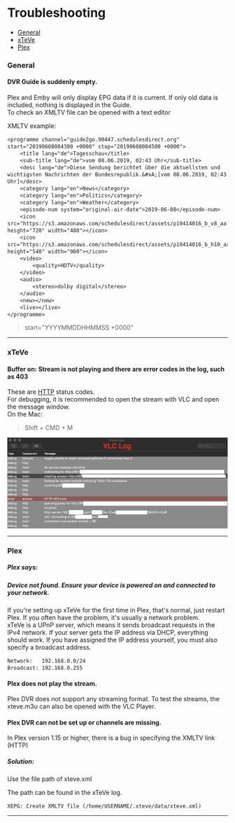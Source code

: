# Troubleshooting

* [General](#general)
* [xTeVe](#xteve)
* [Plex](#plex)

### General
#### DVR Guide is suddenly empty.
Plex and Emby will only display EPG data if it is current. If only old data is included, nothing is displayed in the Guide.  
To check an XMLTV file can be opened with a text editor

XMLTV example:
```
<programme channel="guide2go.90447.schedulesdirect.org" start="20190608004300 +0000" stop="20190608004500 +0000">
    <title lang="de">Tagesschau</title>
    <sub-title lang="de">vom 08.06.2019, 02:43 Uhr</sub-title>
    <desc lang="de">Diese Sendung berichtet über die aktuellsten und wichtigsten Nachrichten der Bundesrepublik.&#xA;[vom 08.06.2019, 02:43 Uhr]</desc>
    <category lang="en">News</category>
    <category lang="en">Politics</category>
    <category lang="en">Weather</category>
    <episode-num system="original-air-date">2019-06-08</episode-num>
    <icon src="https://s3.amazonaws.com/schedulesdirect/assets/p10414016_b_v8_aa.jpg" height="720" width="480"></icon>
    <icon src="https://s3.amazonaws.com/schedulesdirect/assets/p10414016_b_h10_aa.jpg" height="540" width="960"></icon>
    <video>
        <quality>HDTV</quality>
    </video>
    <audio>
        <stereo>dolby digital</stereo>
    </audio>
    <new></new>
    <live></live>
</programme>
```

> start="YYYYMMDDHHMMSS +0000"

---

### xTeVe
#### Buffer on: Stream is not playing and there are error codes in the log, such as 403
These are [HTTP](https://en.wikipedia.org/wiki/List_of_HTTP_status_codes#4xx_Client_errors) status codes.  
For debugging, it is recommended to open the stream with VLC and open the message window.  
On the Mac:
> Shift + CMD + M

![Wizard](../images/vlc-01.png "VLC - Debug")

---

### Plex

##### Plex says:  
##### Device not found. Ensure your device is powered on and connected to your network.

If you're setting up xTeVe for the first time in Plex, that's normal, just restart Plex. If you often have the problem, it's usually a network problem.  
xTeVe is a UPnP server, which means it sends broadcast requests in the IPv4 network. If your server gets the IP address via DHCP, everything should work. If you have assigned the IP address yourself, you must also specify a broadcast address.

```
Network:   192.168.0.0/24
Broadcast: 192.168.0.255
```

#### Plex does not play the stream.
Plex DVR does not support any streaming format. 
To test the streams, the xteve.m3u can also be opened with the VLC Player.

#### Plex DVR can not be set up or channels are missing.
In Plex version 1.15 or higher, there is a bug in specifying the XMLTV link (HTTP)
##### Solution:
Use the file path of xteve.xml

The path can be found in the xTeVe log.
```
XEPG: Create XMLTV file (/home/USERNAME/.xteve/data/xteve.xml)
```

---
